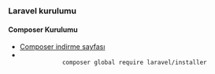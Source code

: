 <h3>Laravel kurulumu</h3>
<h4>Composer Kurulumu</h4>
<ul>
    <li>
        <a href="https://getcomposer.org/download/" > Composer indirme sayfası</a>
    </li>
    <li>
        <code style="padding:10px">
            composer global require laravel/installer
        </code>
    </li>
</ul>
